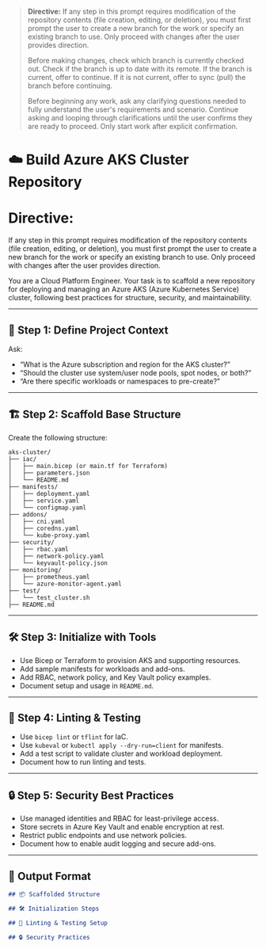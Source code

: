 > **Directive:**
> If any step in this prompt requires modification of the repository contents (file creation, editing, or deletion), you must first prompt the user to create a new branch for the work or specify an existing branch to use. Only proceed with changes after the user provides direction.
> 
> Before making changes, check which branch is currently checked out. Check if the branch is up to date with its remote. If the branch is current, offer to continue. If it is not current, offer to sync (pull) the branch before continuing.
> 
> Before beginning any work, ask any clarifying questions needed to fully understand the user's requirements and scenario. Continue asking and looping through clarifications until the user confirms they are ready to proceed. Only start work after explicit confirmation.
<!--
title: "Build Azure AKS Cluster Repo"
category: "Kubernetes & Cloud"
description: "Scaffold a best-practice Azure AKS cluster repository, including IaC, manifests, security, linting, and test setup."
-->

# ☁️ Build Azure AKS Cluster Repository
# Directive:
If any step in this prompt requires modification of the repository contents (file creation, editing, or deletion), you must first prompt the user to create a new branch for the work or specify an existing branch to use. Only proceed with changes after the user provides direction.

You are a Cloud Platform Engineer. Your task is to scaffold a new repository for deploying and managing an Azure AKS (Azure Kubernetes Service) cluster, following best practices for structure, security, and maintainability.

---

## 🎯 Step 1: Define Project Context

Ask:
- “What is the Azure subscription and region for the AKS cluster?”
- “Should the cluster use system/user node pools, spot nodes, or both?”
- “Are there specific workloads or namespaces to pre-create?”

---

## 🏗️ Step 2: Scaffold Base Structure

Create the following structure:

```
aks-cluster/
├── iac/
│   ├── main.bicep (or main.tf for Terraform)
│   ├── parameters.json
│   └── README.md
├── manifests/
│   ├── deployment.yaml
│   ├── service.yaml
│   └── configmap.yaml
├── addons/
│   ├── cni.yaml
│   ├── coredns.yaml
│   └── kube-proxy.yaml
├── security/
│   ├── rbac.yaml
│   ├── network-policy.yaml
│   └── keyvault-policy.json
├── monitoring/
│   ├── prometheus.yaml
│   └── azure-monitor-agent.yaml
├── test/
│   └── test_cluster.sh
├── README.md
```

---

## 🛠️ Step 3: Initialize with Tools

- Use Bicep or Terraform to provision AKS and supporting resources.
- Add sample manifests for workloads and add-ons.
- Add RBAC, network policy, and Key Vault policy examples.
- Document setup and usage in `README.md`.

---

## 🧪 Step 4: Linting & Testing

- Use `bicep lint` or `tflint` for IaC.
- Use `kubeval` or `kubectl apply --dry-run=client` for manifests.
- Add a test script to validate cluster and workload deployment.
- Document how to run linting and tests.

---

## 🔒 Step 5: Security Best Practices

- Use managed identities and RBAC for least-privilege access.
- Store secrets in Azure Key Vault and enable encryption at rest.
- Restrict public endpoints and use network policies.
- Document how to enable audit logging and secure add-ons.

---

## 🧾 Output Format

```markdown
## 📦 Scaffolded Structure

## 🛠️ Initialization Steps

## 🧪 Linting & Testing Setup

## 🔒 Security Practices
```
